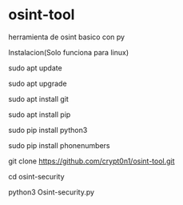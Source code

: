 # osint-tool
herramienta de osint basico con py








Instalacion(Solo funciona para linux)

sudo apt update

sudo apt upgrade

sudo apt install git

sudo apt install pip

sudo pip install python3

sudo pip install phonenumbers

git clone https://github.com/crypt0n1/osint-tool.git

cd osint-security

python3 Osint-security.py
